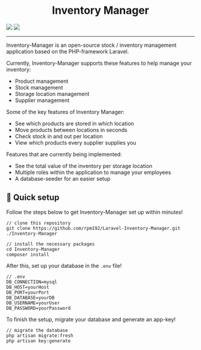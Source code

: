 <h1 align="center">Inventory Manager</h1>

![](https://img.shields.io/github/downloads/rpm192/Laravel-Inventory-Manager/total.svg?style=for-the-badge)
![](https://img.shields.io/github/license/rpm192/Laravel-Inventory-Manager.svg?style=for-the-badge)
<hr>

Inventory-Manager is an open-source stock / inventory management application based on the PHP-framework Laravel.

Currently, Inventory-Manager supports these features to help manage your inventory:

* Product management
* Stock management
* Storage location management
* Supplier management

Some of the key features of Inventory Manager:

* See which products are stored in which location
* Move products between locations in seconds
* Check stock in and out per location
* View which products every supplier supplies you

Features that are currently being implemented:

* See the total value of the inventory per storage location
* Multiple roles within the application to manage your employees
* A database-seeder for an easier setup

## 🚀 Quick setup

Follow the steps below to get Inventory-Manager set up within minutes!

```
// clone this repository
git clone https://github.com/rpm192/Laravel-Inventory-Manager.git ./Inventory-Manager

// install the necessary packages
cd Inventory-Manager
composer install
```

After this, set up your database in the `.env` file!

```
// .env
DB_CONNECTION=mysql
DB_HOST=yourHost
DB_PORT=yourPort
DB_DATABASE=yourDB
DB_USERNAME=yourUser
DB_PASSWORD=yourPassword
```

To finish the setup, migrate your database and generate an app-key!

```
// migrate the database
php artisan migrate:fresh
php artisan key:generate
```

